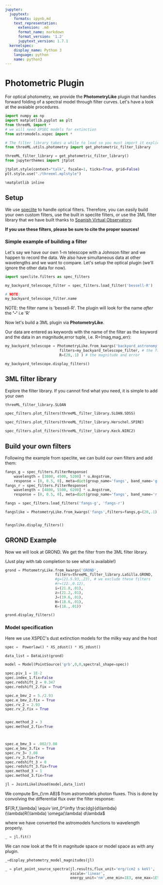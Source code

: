 ```yaml
---
jupyter:
  jupytext:
    formats: ipynb,md
    text_representation:
      extension: .md
      format_name: markdown
      format_version: '1.2'
      jupytext_version: 1.7.1
  kernelspec:
    display_name: Python 3
    language: python
    name: python3
---
```


# Photometric Plugin

For optical photometry, we provide the **PhotometryLike** plugin that handles forward folding of a spectral model through filter curves. Let's have a look at the avaiable procedures.



```python
import numpy as np
import matplotlib.pyplot as plt
from threeML import *
# we will need XPSEC models for extinction
from astromodels.xspec import *

# The filter library takes a while to load so you must import it explicitly.
from threeML.utils.photometry import get_photometric_filter_library

threeML_filter_library = get_photometric_filter_library()
from jupyterthemes import jtplot

jtplot.style(context="talk", fscale=1, ticks=True, grid=False)
plt.style.use("./threeml.mplstyle")

%matplotlib inline
```

## Setup

We use [speclite](http://speclite.readthedocs.io/en/latest/ ) to handle optical filters.
Therefore, you can easily build your own custom filters, use the built in speclite filters, or use the 3ML filter library that we have built thanks to [Spanish Virtual Observatory](http://svo.cab.inta-csic.es/main/index.php). 

**If you use these filters, please be sure to cite the proper sources!**

### Simple example of building a filter
Let's say we have our own 1-m telescope with a Johnson filter and we happen to record the data. We also have simultaneous data at other wavelengths and we want to compare. Let's setup the optical plugin (we'll ignore the other data for now).



```python
import speclite.filters as spec_filters

my_backyard_telescope_filter = spec_filters.load_filter('bessell-R')

# NOTE:
my_backyard_telescope_filter.name
```

<!-- #region -->
NOTE: the filter name is 'bessell-R'. The plugin will look for the name *after* the **'-'** i.e 'R'


Now let's build a 3ML plugin via **PhotometryLike**. 

Our data are entered as keywords with the name of the filter as the keyword and the data in an magnitude,error tuple, i.e. R=(mag,mag_err):
<!-- #endregion -->

```python
my_backyard_telescope = PhotometryLike.from_kwargs('backyard_astronomy',
                         filters=my_backyard_telescope_filter, # the filter
                         R=(20,.1) ) # the magnitude and error

my_backyard_telescope.display_filters()
```

## 3ML filter library
Explore the filter library. If you cannot find what you need, it is simple to add your own


```python
threeML_filter_library.SLOAN
```

```python
spec_filters.plot_filters(threeML_filter_library.SLOAN.SDSS)
```

```python
spec_filters.plot_filters(threeML_filter_library.Herschel.SPIRE)
```

```python
spec_filters.plot_filters(threeML_filter_library.Keck.NIRC2)
```

## Build your own filters

Following the example from speclite, we can build our own filters and add them:

```python
fangs_g = spec_filters.FilterResponse(
    wavelength = [3800, 4500, 5200] * u.Angstrom,
    response = [0, 0.5, 0], meta=dict(group_name='fangs', band_name='g'))
fangs_r = spec_filters.FilterResponse(
    wavelength = [4800, 5500, 6200] * u.Angstrom,
    response = [0, 0.5, 0], meta=dict(group_name='fangs', band_name='r'))

fangs = spec_filters.load_filters('fangs-g', 'fangs-r')

fangslike = PhotometryLike.from_kwargs('fangs',filters=fangs,g=(20,.1),r=(18,.1))


fangslike.display_filters()
```

## GROND Example

Now we will look at GROND. We get the filter from the 3ML filter library.

(Just play with tab completion to see what is available!)



```python
grond = PhotometryLike.from_kwargs('GROND',
                       filters=threeML_filter_library.LaSilla.GROND,
                       #g=(21.5.93,.23), # we exclude these filters
                       #r=(22.,0.12),
                       i=(21.8,.01),
                       z=(21.2,.01),
                       J=(19.6,.01),
                       H=(18.6,.01),
                       K=(18.,.01))
```

```python
grond.display_filters()
```

### Model specification

Here we use XSPEC's dust extinction models for the milky way and the host 

```python
spec =  Powerlaw() * XS_zdust() * XS_zdust()

data_list = DataList(grond)

model = Model(PointSource('grb',0,0,spectral_shape=spec))

spec.piv_1 = 1E-2
spec.index_1.fix=False
spec.redshift_2 = 0.347
spec.redshift_2.fix = True

spec.e_bmv_2 = 5./2.93
spec.e_bmv_2.fix = True
spec.rv_2 = 2.93
spec.rv_2.fix = True


spec.method_2 = 3
spec.method_2.fix=True



spec.e_bmv_3 = .002/3.08
spec.e_bmv_3.fix = True
spec.rv_3= 3.08
spec.rv_3.fix=True
spec.redshift_3 = 0
spec.redshift_3.fix=True
spec.method_3 = 1
spec.method_3.fix=True

jl = JointLikelihood(model,data_list)

```

We compute $m_{\rm AB}$ from astromodels photon fluxes. This is done by convolving the differential flux over the filter response:

$F[R,f_\lambda] \equiv \int_0^\infty \frac{dg}{d\lambda}(\lambda)R(\lambda) \omega(\lambda) d\lambda$

where we have converted the astromodels functions to wavelength properly.

```python
_ = jl.fit()
```

We can now look at the fit in magnitude space or model space as with any plugin.


```python
_=display_photometry_model_magnitudes(jl)
```

```python
_ = plot_point_source_spectra(jl.results,flux_unit='erg/(cm2 s keV)',
                              xscale='linear',
                              energy_unit='nm',ene_min=1E3, ene_max=1E5, num_ene=200 )
```
